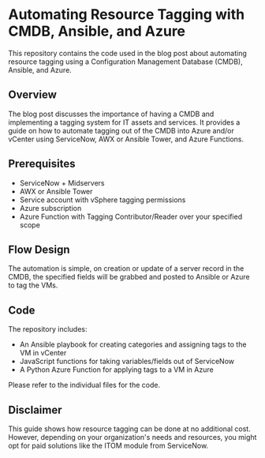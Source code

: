 # Automating Resource Tagging with CMDB, Ansible, and Azure

This repository contains the code used in the blog post about automating resource tagging using a Configuration Management Database (CMDB), Ansible, and Azure.

## Overview

The blog post discusses the importance of having a CMDB and implementing a tagging system for IT assets and services. It provides a guide on how to automate tagging out of the CMDB into Azure and/or vCenter using ServiceNow, AWX or Ansible Tower, and Azure Functions.

## Prerequisites

- ServiceNow + Midservers
- AWX or Ansible Tower
- Service account with vSphere tagging permissions
- Azure subscription
- Azure Function with Tagging Contributor/Reader over your specified scope

## Flow Design

The automation is simple, on creation or update of a server record in the CMDB, the specified fields will be grabbed and posted to Ansible or Azure to tag the VMs.

## Code

The repository includes:

- An Ansible playbook for creating categories and assigning tags to the VM in vCenter
- JavaScript functions for taking variables/fields out of ServiceNow
- A Python Azure Function for applying tags to a VM in Azure

Please refer to the individual files for the code.

## Disclaimer

This guide shows how resource tagging can be done at no additional cost. However, depending on your organization's needs and resources, you might opt for paid solutions like the ITOM module from ServiceNow.
